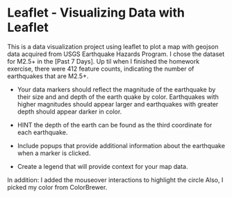 # Leaflet - Visualizing Data with Leaflet

This is a data visualization project using leaflet to plot a map with geojson data acquired from USGS Earthquake Hazards Program. I chose the dataset for M2.5+ in the [Past 7 Days]. Up til when I finished the homework exercise, there were 412 feature counts, indicating the number of earthquakes that are M2.5+.

- Your data markers should reflect the magnitude of the earthquake by their size and and depth of the earth quake by color. Earthquakes with higher magnitudes should appear larger and earthquakes with greater depth should appear darker in color.

- HINT the depth of the earth can be found as the third coordinate for each earthquake.

- Include popups that provide additional information about the earthquake when a marker is clicked.

- Create a legend that will provide context for your map data.

In addition: I added the mouseover interactions to highlight the circle
Also, I picked my color from ColorBrewer.
